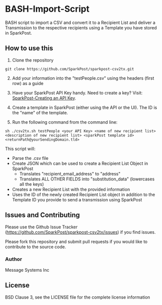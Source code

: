 BASH-Import-Script
==================

BASH script to import a CSV and convert it to a Recipient List and deliver a Transmission to the respective recipients using a Template you have stored in SparkPost.

## How to use this

1. Clone the repository
```
git clone https://github.com/SparkPost/sparkpost-csv2tx.git
```

2. Add your information into the "testPeople.csv" using the headers (first row) as a guide

3. Have your SparkPost API Key handy. Need to create a key? Visit: [SparkPost-Creating an API Key](https://sparkpost.com/docs/create-api-key).

4. Create a template in SparkPost (either using the API or the UI). The ID is the "name" of the template.

5. Run the following command from the command line:
```
sh ./csv2tx.sh testPeople <your API Key> <name of new recipient list> <description of new recipient list> <sparkPost template id> <returnPath@yourSendingDomain.tld>
```

This script will:

* Parse the .csv file
* Create JSON which can be used to create a Recipient List Object in SparkPost
    * Translates "recipient_email_address" to "address"
    * Translates ALL OTHER FIELDS into "substitution_data" (lowercases all the keys)
* Creates a new Recipient List with the provided information
* Uses the ID of the newly created Recipient List object in addition to the Template ID you provide to send a transmission using SparkPost


## Issues and Contributing

Please use the Github Issue Tracker (https://github.com/SparkPost/sparkpost-csv2tx/issues) if you find issues.

Please fork this repository and submit pull requests if you would like to contribute to the source code.

### Author

Message Systems Inc

## License
BSD Clause 3, see the LICENSE file for the complete license information
